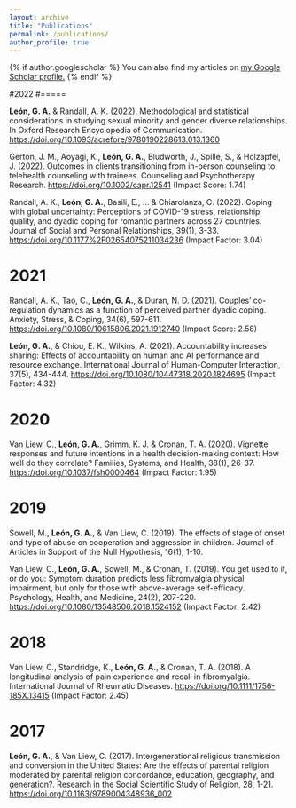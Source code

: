 ```yaml
---
layout: archive
title: "Publications"
permalink: /publications/
author_profile: true
---
```


{% if author.googlescholar %}
  You can also find my articles on <u><a href="{{author.googlescholar}}">my Google Scholar profile</a>.</u>
{% endif %}

#2022
#=====

**León, G. A.** & Randall, A. K. (2022). Methodological and statistical considerations in studying sexual minority and gender diverse relationships. In Oxford Research Encyclopedia of Communication.  https://doi.org/10.1093/acrefore/9780190228613.013.1360 

Gerton, J. M., Aoyagi, K., **León, G. A.**, Bludworth, J., Spille, S., & Holzapfel, J. (2022). Outcomes in clients transitioning from in-person counseling to telehealth counseling with trainees. Counseling and Psychotherapy Research. https://doi.org/10.1002/capr.12541 (Impact Score: 1.74)

Randall, A. K., **León, G. A.**, Basili, E., … & Chiarolanza, C. (2022). Coping with global uncertainty: Perceptions of COVID-19 stress, relationship quality, and dyadic coping for romantic partners across 27 countries. Journal of Social and Personal Relationships, 39(1), 3-33. https://doi.org/10.1177%2F02654075211034236 (Impact Factor: 3.04)


2021
=====

Randall, A. K., Tao, C., **León, G. A.**, & Duran, N. D. (2021). Couples’ co-regulation dynamics as a function of perceived partner dyadic coping. Anxiety, Stress, & Coping, 34(6), 597-611. https://doi.org/10.1080/10615806.2021.1912740 (Impact Score: 2.58)

**León, G. A.**, & Chiou, E. K., Wilkins, A. (2021). Accountability increases sharing: Effects of accountability on human and AI performance and resource exchange. International Journal of Human-Computer Interaction, 37(5), 434-444. https://doi.org/10.1080/10447318.2020.1824695 (Impact Factor: 4.32)


2020
=====

Van Liew, C., **León, G. A.**, Grimm, K. J. & Cronan, T. A. (2020). Vignette responses and future intentions in a health decision-making context: How well do they correlate? Families, Systems, and Health, 38(1), 26-37. https://doi.org/10.1037/fsh0000464 (Impact Factor: 1.95)

2019
=====

Sowell, M., **León, G. A.**, & Van Liew, C. (2019). The effects of stage of onset and type of abuse on cooperation and aggression in children. Journal of Articles in Support of the Null Hypothesis, 16(1), 1-10.

Van Liew, C., **León, G. A.**, Sowell, M., & Cronan, T. (2019). You get used to it, or do you: Symptom duration predicts less fibromyalgia physical impairment, but only for those with above-average self-efficacy. Psychology, Health, and Medicine, 24(2), 207-220. https://doi.org/10.1080/13548506.2018.1524152 (Impact Factor: 2.42)

2018
=====

Van Liew, C., Standridge, K., **León, G. A.**, & Cronan, T. A. (2018). A longitudinal analysis of pain experience and recall in fibromyalgia. International Journal of Rheumatic Diseases. https://doi.org/10.1111/1756-185X.13415 (Impact Factor: 2.45)

2017
=====

**León, G. A.**, & Van Liew, C. (2017). Intergenerational religious transmission and conversion in the United States: Are the effects of parental religion moderated by parental religion concordance, education, geography, and generation?. Research in the Social Scientific Study of Religion, 28, 1-21. https://doi.org/10.1163/9789004348936_002 

